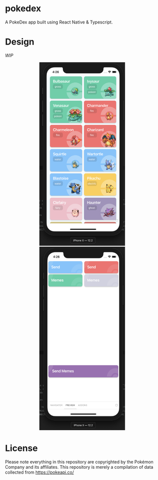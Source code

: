 # pokedex

A PokeDex app built using React Native & Typescript.

# Design

_WIP_

<p align="center">
  <img src="https://github.com/akiwarheit/kanto/blob/main/packages/pokedex/ss1.png" width="280" height="600" title="Storybook 1">
  <img src="https://github.com/akiwarheit/kanto/blob/main/packages/pokedex/ss2.png" width="280" height="600" title="Storybook 2">
</p>

# License

Please note everything in this repository are copyrighted by the Pokémon Company and its affiliates. This repository is merely a compilation of data collected from https://pokeapi.co/
